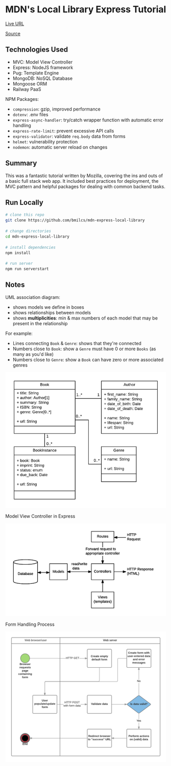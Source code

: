 # MDN's Local Library Express Tutorial

[Live URL](https://mdnlibrary.bmilcs.com)

[Source](https://developer.mozilla.org/en-US/docs/Learn/Server-side/Express_Nodejs/skeleton_website)

## Technologies Used

- MVC: Model View Controller
- Express: NodeJS framework
- Pug: Template Engine
- MongoDB: NoSQL Database
- Mongoose ORM
- Railway PaaS

NPM Packages:

- `compression`: gzip, improved performance
- `dotenv`: .env files
- `express-async-handler`: try/catch wrapper function with automatic error handling
- `express-rate-limit`: prevent excessive API calls
- `express-validator`: validate `req.body` data from forms
- `helmet`: vulnerability protection
- `nodemon`: automatic server reload on changes

## Summary

This was a fantastic tutorial written by Mozilla, covering the ins and outs of a basic full stack web app. It included best practices for deployment, the MVC pattern and helpful packages for dealing with common backend tasks.

## Run Locally

```sh
# clone this repo
git clone https://github.com/bmilcs/mdn-express-local-library

# change directories
cd mdn-express-local-library

# install dependencies
npm install

# run server
npm run serverstart
```

## Notes

UML association diagram:

- shows models we define in boxes
- shows relationships between models
- shows **multiplicities**: min & max numbers of each model that may be present in the relationship

For example:

- Lines connecting `Book` & `Genre`: shows that they're connected
- Numbers close to `Book`: show a `Genre` must have 0 or more `Books` (as many as you'd like)
- Numbers close to `Genre`: show a `Book` can have zero or more associated genres

![UML Association Diagram](screenshots/library_website_-_mongoose_express.png)

Model View Controller in Express

![Express MVC](screenshots/mvc_express.png)

Form Handling Process

![Form Handling](screenshots/web_server_form_handling.png)
